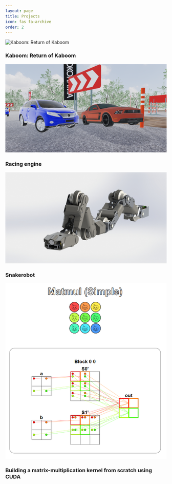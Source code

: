 ```yaml
---
layout: page
title: Projects
icon: fas fa-archive
order: 2
---
```


<link rel="stylesheet" href="/assets/css/cards.css">
<link rel="stylesheet" href="/assets/css/cards_colors_about.css">

<div class="projects-container">
  <div class="card-wrapper">
    <div class="project-card">
      <img src="assets/images/Kaboom_showcase.png" alt="Kaboom: Return of Kaboom">
      <h3>Kaboom: Return of Kaboom</h3>
      <a href="/projects/kaboom-return-of-kaboom" class="card-link"></a>
    </div>
  </div>

  <div class="card-wrapper">
    <div class="project-card">
      <img src="assets/images/car_engine.png" alt="Racing engine">
      <h3>Racing engine</h3>
      <a href="/projects/racing-engine" class="card-link"></a>
    </div>
  </div>

  <div class="card-wrapper">
    <div class="project-card">
      <img src="assets/images/Snakerobot.png" alt="Snakerobot">
      <h3>Snakerobot</h3>
      <a href="/projects/snakerobot" class="card-link"></a>
    </div>
  </div>

  <div class="card-wrapper">
    <div class="project-card">
      <img src="assets/images/GPU_puzzles_puzzle14a.png" alt="GEMM">
      <h3>Building a matrix-multiplication kernel from scratch using CUDA</h3>
      <a href="/projects/matrix-multiplication-CUDA" class="card-link"></a>
    </div>
  </div>
</div>
